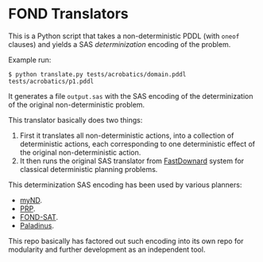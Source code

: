 # FOND Translators

This is a Python script that takes a non-deterministic PDDL (with `oneof` clauses) and yields a SAS _determinization_ encoding of the problem.

Example run:

```shell
$ python translate.py tests/acrobatics/domain.pddl tests/acrobatics/p1.pddl
```

It generates a file `output.sas` with the SAS encoding of the determinization of the original non-deterministic problem.

This translator basically does two things:

1. First it translates all non-deterministic actions, into a collection of deterministic actions, each corresponding to one deterministic effect of the original non-deterministic action.
2. It then runs the original SAS translator from [FastDownard](https://github.com/aibasel/downward/tree/main/src/translate) system for classical deterministic planning problems.

This determinization SAS encoding has been used by various planners:

* [myND](https://github.com/ssardina-planning/myND).
* [PRP](https://github.com/ssardina-planning/planner-for-relevant-policies).
* [FOND-SAT](https://github.com/ssardina-planning/FOND-SAT).
* [Paladinus](https://github.com/ramonpereira/paladinus).

This repo basically has factored out such encoding into its own repo for modularity and further development as an independent tool.

